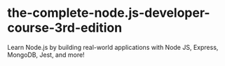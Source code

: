 # the-complete-node.js-developer-course-3rd-edition
Learn Node.js by building real-world applications with Node JS, Express, MongoDB, Jest, and more!
